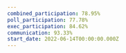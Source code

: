 ```yaml
---
combined_participation: 78.95%
poll_participation: 77.78%
exec_participation: 84.62%
communication: 93.33%
start_date: 2022-06-14T00:00:00.000Z
---
```

